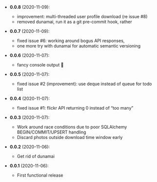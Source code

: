 - **0.0.8** (2020-11-09):
    - improvement: multi-threaded user profile download (re issue #8)
    - removed dunamai, run it as a git pre-commit hook, rather

- **0.0.7** (2020-11-09):
    - fixed issue #6: working around bogus API responses,
    - one more try with dunamai for automatic semantic versioning

- **0.0.6** (2020-11-07):
    - fancy console output 💍

- **0.0.5** (2020-11-07):
    - fixed issue #2 (improvement): use deque instead of queue for todo list

- **0.0.4** (2020-11-07):
    - fixed issue #1: flickr API returning 0 instead of “too many”

- **0.0.3** (2020-11-07):
    - Work around race conditions due to poor SQLAlchemy BEGIN/COMMIT/UPSERT handling
    - Discard photos outside download time window early

- **0.0.2** (2020-11-06):
    - Get rid of dunamai

- **0.0.1** (2020-11-06):
    - First functional release
